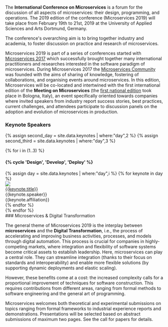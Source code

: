 The **International Conference on Microservices** is a forum for the discussion of all aspects of microservices: their design, programming, and operations. The 2019 edition of the conference (Microservices 2019) will take place from February 19th to 21st, 2019 at the University of Applied Sciences and Arts Dortmund, Germany.

The conference's overarching aim is to bring together industry and academia, to foster discussion on practice and research of microservices. 

Microservices 2019 is part of a series of conferences started with [Microservices 2017](https://www.conf-micro.services/2017/index.html) which successfully brought together many international practitioners and researches interested in the software paradigm of microservices. During Microservices 2017 the [Microservices Community](https://microservices.sdu.dk/) was founded with the aims of sharing of knowledge, fostering of collaborations, and organising events around microservices.
In this edition, Microservices will be co-located and intertwined with the first international edition of the **Meeting on Microservices** (the [first national edition](http://www.italianasoftware.com/mom2016_eng.html) took place in Bologna, Italy), an event specifically oriented towards companies where invited speakers from industry report success stories, best practices, current challenges, and attendees participate to discussion panels on the adoption and evolution of microservices in production.

### Keynote Speakers


{% assign second_day = site.data.keynotes | where:"day",2 %}
{% assign second_third = site.data.keynotes | where:"day",3 %}

{% for i in (1..3) %}
<div style="margin-left:0em;" class="row">
<p><h4>{% cycle 'Design', 'Develop', 'Deploy' %}</h4></p>
{% assign day = site.data.keynotes | where:"day",i %}
{% for keynote in day %}
<div class="col-xs-{% if day.size > 1 %}6{% else %}12{% endif %}">
<div class="row">
<div class="col-xs-{% if day.size > 1 %}4{% else %}2{% endif %}">
<img class="img-thumbnail" style="max-width:70px;height:auto;" src="/assets/images/speakers/{{ keynote.image }}">
</div>
<div class="col-xs-{% if day.size > 1 %}8{% else %}10{% endif %}">
<a href="/keynotes#{{ keynote.title|slugify}}">{{keynote.title}}</a><br>
  <span class="text-muted">{{keynote.speaker}}</span><br>
  <span class="text-muted">{{keynote.affiliation}}</span>
</div>  
</div>
</div>
{% endfor %}
</div>
{% endfor %}


<div markdown="1">
### Microservices & Digital Transformation

The general theme of Microservices 2019 is the interplay between **microservices** and the **Digital Transformation**, i.e., the process of accelerating and improving business activities, processes, and models through digital automation. This process is crucial for companies in highly-competing markets, where integration and flexibility of software systems become critical assets to establish leadership. Here, microservices can play a central role. They can streamline integration (thanks to their focus on standards and interoperability) and enable more flexible solutions (by supporting dynamic deployments and elastic scaling).

However, these benefits come at a cost: the increased complexity calls for a proportional improvement of techniques for software construction. This requires contributions from different areas, ranging from formal methods to software engineering and the general art of programming.

Microservices welcomes both theoretical and experimental submissions on topics ranging from formal frameworks to industrial experience reports and demonstrations. Presentations will be selected based on abstract submissions of maximum two pages. See the call for papers for details.
</div>
